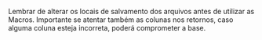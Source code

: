 Lembrar de alterar os locais de salvamento dos arquivos antes de utilizar as Macros.
Importante se atentar também as colunas nos retornos, caso alguma coluna esteja incorreta, poderá comprometer a base.
